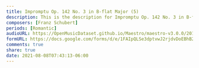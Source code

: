 ```yaml
---
title: Impromptu Op. 142 No. 3 in B-flat Major (5)
description: This is the description for Impromptu Op. 142 No. 3 in B-flat Major by Franz Schubert
composers: [Franz Schubert]
periods: [Romantic]
audioURL: https://OpenMusicDataset.github.io/Maestro/maestro-v3.0.0/2013/ORIG-MIDI_02_7_8_13_Group__MID--AUDIO_11_R2_2013_wav--1.midi
formURL: https://docs.google.com/forms/d/e/1FAIpQLSe3dptvwJ2rjdvDoEBhB2R2NkT9lViu4JZE8eI0Wdrf7ISdUw/viewform
comments: true
share: true
date: 2021-08-08T07:43:13-06:00
---
```

